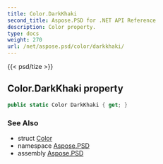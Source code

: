 ```yaml
---
title: Color.DarkKhaki
second_title: Aspose.PSD for .NET API Reference
description: Color property. 
type: docs
weight: 270
url: /net/aspose.psd/color/darkkhaki/
---
```

{{< psd/tize >}}
## Color.DarkKhaki property

```csharp
public static Color DarkKhaki { get; }
```

### See Also

* struct [Color](../)
* namespace [Aspose.PSD](../../color/)
* assembly [Aspose.PSD](../../../)


